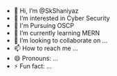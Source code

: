 - 👋 Hi, I’m @SkShaniyaz
- 👀 I’m interested in Cyber Security
- 💞️ I'm Pursuing OSCP
- 🌱 I’m currently learning MERN
- 💞️ I’m looking to collaborate on ...
- 📫 How to reach me ...
- 😄 Pronouns: ...
- ⚡ Fun fact: ...

<!---
SkShaniyaz/SkShaniyaz is a ✨ special ✨ repository because its `README.md` (this file) appears on your GitHub profile.
You can click the Preview link to take a look at your changes.
--->
